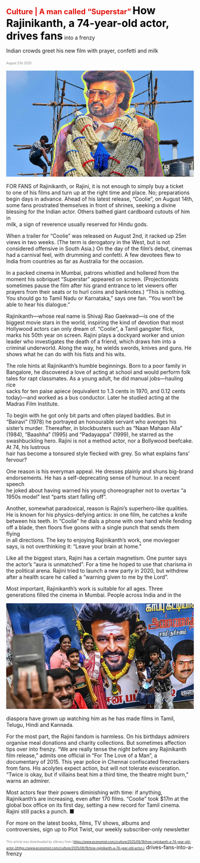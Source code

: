 <span style="color:#E3120B; font-size:14.9pt; font-weight:bold;">Culture | A man called “Superstar”</span>
<span style="color:#000000; font-size:21.0pt; font-weight:bold;">How Rajinikanth, a 74-year-old actor, drives fans</span>
into a frenzy

Indian crowds greet his new film with prayer, confetti and milk

<span style="color:#808080; font-size:6.2pt;">August 21st 2025</span>
  

![](../images/069_How_Rajinikanth_a_74-year-old_actor_drives_fans_into_a_frenz/p0284_img01.jpeg)
  
FOR FANS of Rajinikanth, or Rajini, it is not enough to simply buy a ticket  
to one of his films and turn up at the right time and place. No; preparations  
begin days in advance. Ahead of his latest release, “Coolie”, on August 14th,  
some fans prostrated themselves in front of shrines, seeking a divine  
blessing for the Indian actor. Others bathed giant cardboard cutouts of him in  
milk, a sign of reverence usually reserved for Hindu gods.

When a trailer for “Coolie” was released on August 2nd, it racked up 25m  
views in two weeks. (The term is derogatory in the West, but is not  
considered offensive in South Asia.) On the day of the film’s debut, cinemas
had a carnival feel, with drumming and confetti. A few devotees flew to  
India from countries as far as Australia for the occasion.

In a packed cinema in Mumbai, patrons whistled and hollered from the  
moment his sobriquet “Superstar” appeared on screen. (Projectionists  
sometimes pause the film after his grand entrance to let viewers offer  
prayers from their seats or to hurl coins and banknotes.) “This is nothing.  
You should go to Tamil Nadu or Karnataka,” says one fan. “You won’t be  
able to hear his dialogue.”

Rajinikanth—whose real name is Shivaji Rao Gaekwad—is one of the  
biggest movie stars in the world, inspiring the kind of devotion that most  
Hollywood actors can only dream of. “Coolie”, a Tamil gangster flick,  
marks his 50th year on screen. Rajini plays a dockyard worker and union  
leader who investigates the death of a friend, which draws him into a  
criminal underworld. Along the way, he wields swords, knives and guns. He  
shows what he can do with his fists and his wits.

The role hints at Rajinikanth’s humble beginnings. Born to a poor family in  
Bangalore, he discovered a love of acting at school and would perform folk  
tales for rapt classmates. As a young adult, he did manual jobs—hauling rice  
sacks for ten paise apiece (equivalent to 1.3 cents in 1970, and 0.12 cents  
today)—and worked as a bus conductor. Later he studied acting at the  
Madras Film Institute.

To begin with he got only bit parts and often played baddies. But in  
“Bairavi” (1978) he portrayed an honourable servant who avenges his  
sister’s murder. Thereafter, in blockbusters such as “Naan Mahaan Alla”  
(1984), “Baashha” (1995) and “Padayappa” (1999), he starred as the  
swashbuckling hero.
Rajini is not a method actor, nor a Bollywood beefcake. At 74, his lustrous  
hair has become a tonsured style flecked with grey. So what explains fans’  
fervour?

One reason is his everyman appeal. He dresses plainly and shuns big-brand  
endorsements. He has a self-deprecating sense of humour. In a recent speech  
he joked about having warned his young choreographer not to overtax “a  
1950s model” lest “parts start falling off”.

Another, somewhat paradoxical, reason is Rajini’s superhero-like qualities.  
He is known for his physics-defying antics: in one film, he catches a knife  
between his teeth. In “Coolie” he dials a phone with one hand while fending  
off a blade, then floors five goons with a single punch that sends them flying  
in all directions. The key to enjoying Rajinikanth’s work, one moviegoer  
says, is not overthinking it: “Leave your brain at home.”

Like all the biggest stars, Rajini has a certain magnetism. One punter says  
the actor’s “aura is unmatched”. For a time he hoped to use that charisma in  
the political arena. Rajini tried to launch a new party in 2020, but withdrew  
after a health scare he called a “warning given to me by the Lord”.

Most important, Rajinikanth’s work is suitable for all ages. Three  
generations filled the cinema in Mumbai. People across India and in the

![](../images/069_How_Rajinikanth_a_74-year-old_actor_drives_fans_into_a_frenz/p0286_img01.jpeg)

diaspora have grown up watching him as he has made films in Tamil,  
Telugu, Hindi and Kannada.

For the most part, the Rajini fandom is harmless. On his birthdays admirers  
organise meal donations and charity collections. But sometimes affection  
tips over into frenzy. “We are really tense the night before any Rajinikanth  
film release,” admits one official in “For The Love of a Man”, a  
documentary of 2015. This year police in Chennai confiscated firecrackers  
from fans. His acolytes expect action, but will not tolerate evisceration.  
“Twice is okay, but if villains beat him a third time, the theatre might burn,”  
warns an admirer.

Most actors fear their powers diminishing with time: if anything,  
Rajinikanth’s are increasing, even after 170 films. “Coolie” took $17m at the  
global box office on its first day, setting a new record for Tamil cinema.  
Rajini still packs a punch. ■

For more on the latest books, films, TV shows, albums and  
controversies, sign up to Plot Twist, our weekly subscriber-only newsletter

<span style="color:#808080; font-size:6.2pt;">This article was downloaded by zlibrary from [https://www.economist.com//culture/2025/08/19/how-rajinikanth-a-74-year-old-actor-](https://www.economist.com//culture/2025/08/19/how-rajinikanth-a-74-year-old-actor-)</span>
drives-fans-into-a-frenzy